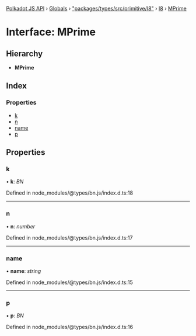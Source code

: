 [Polkadot JS API](../README.md) › [Globals](../globals.md) › ["packages/types/src/primitive/I8"](../modules/_packages_types_src_primitive_i8_.md) › [I8](../classes/_packages_types_src_primitive_i8_.i8.md) › [MPrime](_packages_types_src_primitive_i8_.i8.mprime.md)

# Interface: MPrime

## Hierarchy

* **MPrime**

## Index

### Properties

* [k](_packages_types_src_primitive_i8_.i8.mprime.md#k)
* [n](_packages_types_src_primitive_i8_.i8.mprime.md#n)
* [name](_packages_types_src_primitive_i8_.i8.mprime.md#name)
* [p](_packages_types_src_primitive_i8_.i8.mprime.md#p)

## Properties

###  k

• **k**: *BN*

Defined in node_modules/@types/bn.js/index.d.ts:18

___

###  n

• **n**: *number*

Defined in node_modules/@types/bn.js/index.d.ts:17

___

###  name

• **name**: *string*

Defined in node_modules/@types/bn.js/index.d.ts:15

___

###  p

• **p**: *BN*

Defined in node_modules/@types/bn.js/index.d.ts:16
